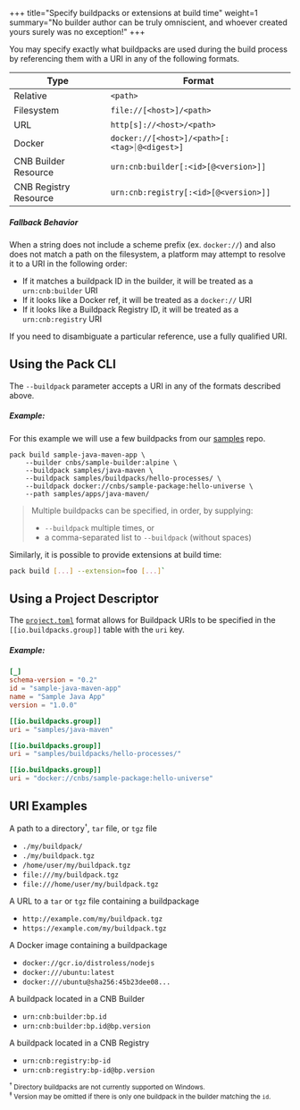 +++
title="Specify buildpacks or extensions at build time"
weight=1
summary="No builder author can be truly omniscient, and whoever created yours surely was no exception!"
+++

You may specify exactly what buildpacks are used during the build process by referencing them with a URI in any of the following formats.

| Type                  | Format                                       |
|-----------------------|----------------------------------------------|
| Relative              | `<path>`                                     |
| Filesystem            | `file://[<host>]/<path>`                     |
| URL                   | `http[s]://<host>/<path>`                    |
| Docker                | `docker://[<host>]/<path>[:<tag>⏐@<digest>]` |
| CNB Builder Resource  | `urn:cnb:builder[:<id>[@<version>]]`         |
| CNB Registry Resource | `urn:cnb:registry[:<id>[@<version>]]`        |

##### Fallback Behavior

When a string does not include a scheme prefix (ex. `docker://`) and also does not match a path on the filesystem,
a platform may attempt to resolve it to a URI in the following order:
- If it matches a buildpack ID in the builder, it will be treated as a `urn:cnb:builder` URI
- If it looks like a Docker ref, it will be treated as a `docker://` URI
- If it looks like a Buildpack Registry ID, it will be treated as a `urn:cnb:registry` URI

If you need to disambiguate a particular reference, use a fully qualified URI.

## Using the Pack CLI

The `--buildpack` parameter accepts a URI in any of the formats described above.

##### Example:

For this example we will use a few buildpacks from our [samples][samples] repo.

```
pack build sample-java-maven-app \
    --builder cnbs/sample-builder:alpine \
    --buildpack samples/java-maven \
    --buildpack samples/buildpacks/hello-processes/ \
    --buildpack docker://cnbs/sample-package:hello-universe \
    --path samples/apps/java-maven/
```
<!--+- "{{execute}}"+-->

> Multiple buildpacks can be specified, in order, by supplying:
>
> - `--buildpack` multiple times, or
> - a comma-separated list to `--buildpack` (without spaces)

Similarly, it is possible to provide extensions at build time:

```bash
pack build [...] --extension=foo [...]`
```

## Using a Project Descriptor

The [`project.toml`][project-toml] format allows for Buildpack URIs to be specified in the `[[io.buildpacks.group]]` table with the `uri` key.

##### Example:

```toml
[_]
schema-version = "0.2"
id = "sample-java-maven-app"
name = "Sample Java App"
version = "1.0.0"

[[io.buildpacks.group]]
uri = "samples/java-maven"

[[io.buildpacks.group]]
uri = "samples/buildpacks/hello-processes/"

[[io.buildpacks.group]]
uri = "docker://cnbs/sample-package:hello-universe"
```

## URI Examples

A path to a directory<sup><small>†</small></sup>, `tar` file, or `tgz` file

- `./my/buildpack/`
- `./my/buildpack.tgz`
- `/home/user/my/buildpack.tgz`
- `file:///my/buildpack.tgz`
- `file:///home/user/my/buildpack.tgz`

A URL to a `tar` or `tgz` file containing a buildpackage
- `http://example.com/my/buildpack.tgz`
- `https://example.com/my/buildpack.tgz`

A Docker image containing a buildpackage
- `docker://gcr.io/distroless/nodejs`
- `docker:///ubuntu:latest`
- `docker:///ubuntu@sha256:45b23dee08...`

A buildpack located in a CNB Builder
- `urn:cnb:builder:bp.id`
- `urn:cnb:builder:bp.id@bp.version`

A buildpack located in a CNB Registry
- `urn:cnb:registry:bp-id`
- `urn:cnb:registry:bp-id@bp.version`

<small><sup>†</sup> Directory buildpacks are not currently supported on Windows.</small><br />
<small><sup>‡</sup> Version may be omitted if there is only one buildpack in the builder matching the `id`.</small>

[project-toml]: /docs/for-app-developers/how-to/build-inputs/project-toml/
[samples]: https://github.com/buildpacks/samples
